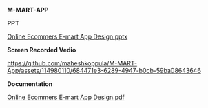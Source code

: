 **M-MART-APP**


**PPT**

[Online Ecommers E-mart App Design.pptx](https://github.com/maheshkoppula/M-MART-App/files/14291488/Online.Ecommers.E-mart.App.Design.pptx)



**Screen Recorded Vedio**

https://github.com/maheshkoppula/M-MART-App/assets/114980110/684471e3-6289-4947-b0cb-59ba08643646


**Documentation**

[Online Ecommers E-mart App Design.pdf](https://github.com/maheshkoppula/M-MART-App/files/14291528/Online.Ecommers.E-mart.App.Design.pdf)


